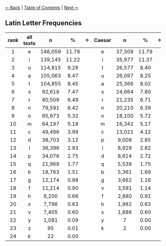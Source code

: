 [⇦ Back](https://github.com/alexanderboxer/voynich-attack/tree/main/topics/biblio) | [Table of Contents](https://github.com/alexanderboxer/voynich-attack) | [Next ⇨](https://github.com/alexanderboxer/voynich-attack/tree/main/topics/latin_stats/2grams)

## Latin Letter Frequencies

|rank|all texts|n|%|✧|Caesar|n|%|✧|Vitruvius|n|%|✧|Celsus|n|%|
|:-:|:-:|:-:|:-:|:-:|:-:|:-:|:-:|:-:|:-:|:-:|:-:|:-:|:-:|:-:|:-:|
|1|e|146,059|11.78||e|37,309|11.79||e|39,713|11.30||e|69,037|12.06|
|2|i|139,145|11.22||i|35,977|11.37||i|39,464|11.23||i|63,704|11.13|
|3|u|114,815|9.26||t|26,577|8.40||a|32,374|9.21||u|59,758|10.44|
|4|a|105,063|8.47||u|26,097|8.25||t|32,151|9.15||a|47,323|8.27|
|5|t|104,855|8.45||a|25,366|8.02||u|28,960|8.24||t|46,127|8.06|
|6|s|92,618|7.47||s|24,664|7.80||s|25,163|7.16||s|42,791|7.48|
|7|r|80,509|6.49||r|21,235|6.71||r|24,472|6.96||n|35,264|6.16|
|8|n|79,591|6.42||n|20,210|6.39||n|24,117|6.86||r|34,802|6.08|
|9|o|65,973|5.32||o|18,100|5.72||o|18,657|5.31||m|30,447|5.32|
|10|m|64,197|5.18||m|16,342|5.17||m|17,408|4.95||o|29,216|5.11|
|11|c|49,496|3.99||c|13,021|4.12||c|13,962|3.97||c|22,513|3.93|
|12|d|38,703|3.12||p|9,008|2.85||d|10,372|2.95||d|19,717|3.45|
|13|l|36,396|2.93||l|8,929|2.82||p|9,819|2.79||l|18,146|3.17|
|14|p|34,076|2.75||d|8,614|2.72||l|9,321|2.65||p|15,249|2.66|
|15|q|21,969|1.77||q|5,538|1.75||b|5,318|1.51||q|11,875|2.07|
|16|b|18,763|1.51||b|5,361|1.69||q|4,556|1.30||b|8,084|1.41|
|17|g|12,174|0.98||g|3,662|1.16||g|3,458|0.98||g|5,054|0.88|
|18|f|11,214|0.90||v|3,591|1.14||f|3,446|0.98||f|4,888|0.85|
|19|h|8,200|0.66||f|2,880|0.91||v|3,314|0.94||x|3,702|0.65|
|20|x|7,796|0.63||h|1,982|0.63||h|2,602|0.74||h|3,616|0.63|
|21|v|7,405|0.60||x|1,886|0.60||x|2,208|0.63||v|500|0.09|
|22|y|1,081|0.09||y|7|0.00||y|638|0.18||y|436|0.08|
|23|z|95|0.01||k|2|0.00||z|51|0.01||z|44|0.01|
|24|k|22|0.00||||||k|20|0.01|||||